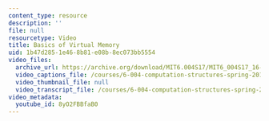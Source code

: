 ```yaml
---
content_type: resource
description: ''
file: null
resourcetype: Video
title: Basics of Virtual Memory
uid: 1b47d285-1e46-8b81-e08b-8ec073bb5554
video_files:
  archive_url: https://archive.org/download/MIT6.004S17/MIT6_004S17_16-02-02_300k.mp4
  video_captions_file: /courses/6-004-computation-structures-spring-2017/7ee104af342e50e19965609eb8fdc807_8yO2FBBfaB0.vtt
  video_thumbnail_file: null
  video_transcript_file: /courses/6-004-computation-structures-spring-2017/940dd9428fdbf7553de63d6e38cd8100_8yO2FBBfaB0.pdf
video_metadata:
  youtube_id: 8yO2FBBfaB0
---
```

